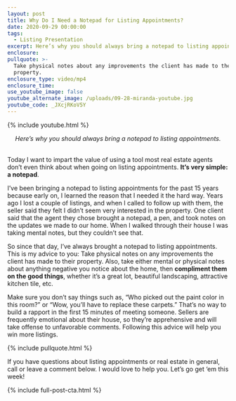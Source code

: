 ```yaml
---
layout: post
title: Why Do I Need a Notepad for Listing Appointments?
date: 2020-09-29 00:00:00
tags:
  - Listing Presentation
excerpt: Here’s why you should always bring a notepad to listing appointments.
enclosure:
pullquote: >-
  Take physical notes about any improvements the client has made to their
  property.
enclosure_type: video/mp4
enclosure_time:
use_youtube_image: false
youtube_alternate_image: /uploads/09-28-miranda-youtube.jpg
youtube_code: _JXcjRKoV5Y
---
```


{% include youtube.html %}

<center><em>Here&rsquo;s why you should always bring a notepad to listing appointments.</em></center>

<br>Today I want to impart the value of using a tool most real estate agents don’t even think about when going on listing appointments. **It’s very simple: a notepad**.

I’ve been bringing a notepad to listing appointments for the past 15 years because early on, I learned the reason that I needed it the hard way. Years ago I lost a couple of listings, and when I called to follow up with them, the seller said they felt I didn’t seem very interested in the property. One client said that the agent they chose brought a notepad, a pen, and took notes on the updates we made to our home. When I walked through their house I was taking mental notes, but they couldn’t see that.

So since that day, I’ve always brought a notepad to listing appointments. This is my advice to you: Take physical notes on any improvements the client has made to their property. Also, take either mental or physical notes about anything negative you notice about the home, then **compliment them on the good things**, whether it’s a great lot, beautiful landscaping, attractive kitchen tile, etc.

Make sure you don’t say things such as, “Who picked out the paint color in this room?” or “Wow, you’ll have to replace these carpets.” That’s no way to build a rapport in the first 15 minutes of meeting someone. Sellers are frequently emotional about their house, so they’re apprehensive and will take offense to unfavorable comments. Following this advice will help you win more listings.

{% include pullquote.html %}

If you have questions about listing appointments or real estate in general, call or leave a comment below. I would love to help you. Let’s go get ‘em this week\!

{% include full-post-cta.html %}